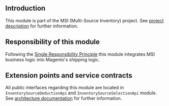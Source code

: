 ## Introduction

This module is part of the MSI (Multi-Source Inventory) project. See 
[project description](https://devdocs.magento.com/guides/v2.3/inventory/index.html) 
for further information.

## Responsibility of this module

Following the [Single Responsibility Principle](https://en.wikipedia.org/wiki/Single_responsibility_principle)
this module integrates MSI business logic into Magento's shipping logic.

## Extension points and service contracts

All public interfaces regarding this module are located in 
`InventorySourceDeductionApi` and `InventorySourceSelectionApi` module. 
See  [architecture documentation](https://devdocs.magento.com/guides/v2.3/inventory/architecture.html) 
for further information. 

